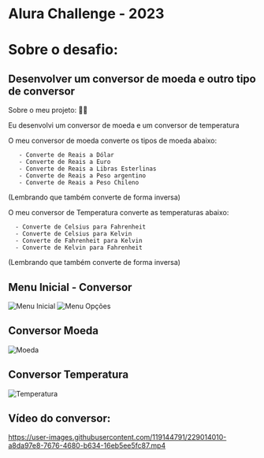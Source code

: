 
# Alura Challenge - 2023 

# Sobre o desafio: 
## Desenvolver um conversor de moeda e outro tipo de conversor 


Sobre o meu projeto: :technologist:

Eu desenvolvi um conversor de moeda e um conversor de temperatura

O meu conversor de moeda converte os tipos de moeda abaixo:

       - Converte de Reais a Dólar
       - Converte de Reais a Euro
       - Converte de Reais a Libras Esterlinas
       - Converte de Reais a Peso argentino
       - Converte de Reais a Peso Chileno
       
(Lembrando que também converte de forma inversa)
      
O meu conversor de Temperatura converte as temperaturas abaixo:
      
      - Converte de Celsius para Fahrenheit 
      - Converte de Celsius para Kelvin
      - Converte de Fahrenheit para Kelvin 
      - Converte de Kelvin para Fahrenheit 
      
(Lembrando que também converte de forma inversa)

## Menu Inicial - Conversor 

![Menu Inicial](https://user-images.githubusercontent.com/119144791/229013925-3578ce80-bf6b-434d-ab65-e1ee884f74cc.png)
![Menu Opções](https://user-images.githubusercontent.com/119144791/229013949-bf791a44-cb1c-404d-9aac-5ea79f92c622.png)

## Conversor Moeda

![Moeda](https://user-images.githubusercontent.com/119144791/229013967-807c9b4c-17e0-4c90-909c-5158ebe56868.png)

## Conversor Temperatura 

![Temperatura](https://user-images.githubusercontent.com/119144791/229013979-8614223d-0032-4141-870d-7783c8cb872d.png)

## Vídeo do conversor: 

https://user-images.githubusercontent.com/119144791/229014010-a8da97e8-7676-4680-b634-16eb5ee5fc87.mp4













 
 
 
 



